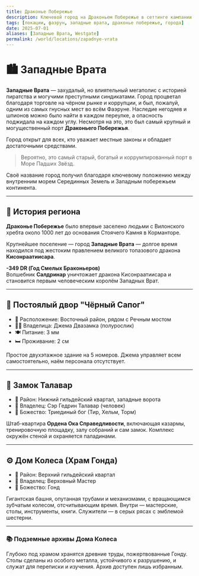 ```yaml
---
title: Драконье Побережье
description: Ключевой город на Драконьем Побережье в сеттинге кампании "Чума Заклинаний"
tags: [локации, фаэрун, западные врата, драконье побережье, города]
date: 2025-07-01
aliases: [Западные Врата, Westgate]
permalink: /world/locations/zapadnye-vrata
---
```


# 🏙️ Западные Врата

**Западные Врата** — захудалый, но влиятельный мегаполис с историей пиратства и могучими преступными синдикатами. Город процветал благодаря торговле на чёрном рынке и коррупции, и был, пожалуй, одним из самых гнусных мест во всём Фаэруне. Наследие негодяев и шпионов можно было найти в каждом переулке, а опасность поджидала на каждом углу. Несмотря на это, это был самый крупный и могущественный порт **Драконьего Побережья**.

Город открыт для всех, кто уважает местные законы и обладает достаточными средствами.

> Вероятно, это самый старый, богатый и коррумпированный порт в Море Падших Звёзд.

Своё название город получил благодаря ключевому положению между внутренним морем Серединных Земель и Западным побережьем континента.

---

## 🧭 История региона

**Драконье Побережье** было впервые заселено людьми с Вилонского хребта около 1000 лет до основания Стоячего Камня в Корманторе.

Крупнейшее поселение — город **Западные Врата** — долгое время находился под жестоким правлением великого топазового дракона **Кисонраатиисара**.

**-349 DR (Год Смелых Браконьеров)**  
Волшебник **Салдринар** уничтожает дракона Кисонраатиисара и становится первым человеческим королём Западных Врат.

---

## 🏨 Постоялый двор "Чёрный Сапог"

- 📍 Расположение: Восточный район, рядом с Речным мостом
- 👩‍🍳 Владелица: Джема Двазамка (полурослик)
- 🍽 Питание: 3 мм  
- 🛏 Проживание: 2 см

Простое двухэтажное здание на 5 номеров. Джема управляет всем самостоятельно, наём персонала отсутствует.

---

## 🏰 Замок Талавар

- 📍 Район: Нижний гильдейский квартал, западные ворота
- 👤 Владелец: Сэр Гедрин Талавар (человек)
- 🛐 Божество: Триединый бог (Тир, Хельм, Торм)

Штаб-квартира **Ордена Ока Справедливости**, включающая казармы, тренировочную площадку, залу собраний и сам замок. Комплекс окружён стеной и охраняется паладинами.

---

## ⚙️ Дом Колеса (Храм Гонда)

- 📍 Район: Верхний гильдейский квартал
- 👤 Владелец: Верховный Мастер
- 🛐 Божество: Гонд

Гигантская башня, опутанная трубами и механизмами, с вращающимся зубчатым колесом, отсчитывающим время. Внутри — мастерские, столы, инструменты, книги. Служители — в серых рясах с эмблемой шестерни.

---

### 📚 Подземные архивы Дома Колеса

Глубоко под храмом хранятся древние труды, пожертвованные Гонду. Столы сделаны из особого металла, устойчивого к разрушению, и служат для переписки и изучения. Архив доступен лишь избранным.
